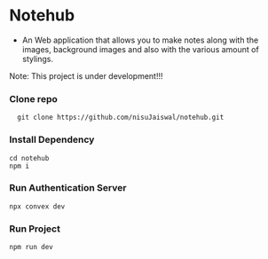 # Notehub

- An Web application that allows you to make notes along with the images, background images and also with the various amount of stylings.

Note: This project is under development!!!

### Clone repo

```
  git clone https://github.com/nisuJaiswal/notehub.git
```

### Install Dependency

```
cd notehub
npm i
```

### Run Authentication Server

```
npx convex dev
```

### Run Project

```
npm run dev
```

